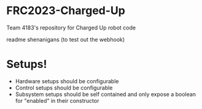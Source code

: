 # FRC2023-Charged-Up
Team 4183's repository for Charged Up robot code

readme shenanigans (to test out the webhook)

# Setups!
- Hardware setups should be configurable
- Control setups should be configurable
- Subsystem setups should be self contained and only expose a boolean for "enabled" in their constructor